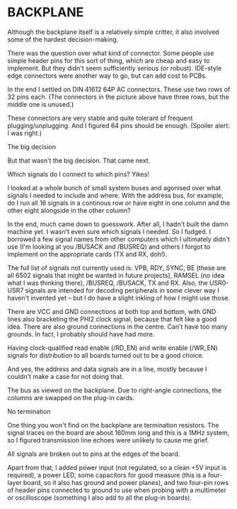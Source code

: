 # BACKPLANE

Although the backplane itself is a relatively simple critter, it also involved some of the hardest decision-making.

There was the question over what kind of connector. Some people use simple header pins for this sort of thing, which are cheap and easy to implement. But they didn't seem sufficiently serious (or robust). IDE-style edge connectors were another way to go, but can add cost to PCBs.

In the end I settled on DIN 41612 64P AC connectors. These use two rows of 32 pins each. (The connectors in the picture above have three rows, but the middle one is unused.)

These connectors are very stable and quite tolerant of frequent plugging/unplugging. And I figured 64 pins should be enough. (Spoiler alert: I was right.)

The big decision

But that wasn't the big decision. That came next.

Which signals do I connect to which pins? Yikes!

I looked at a whole bunch of small system buses and agonised over what signals I needed to include and where. With the address bus, for example, do I run all 16 signals in a continous row or have eight in one column and the other eight alongside in the other column?

In the end, much came down to guesswork. After all, I hadn't built the damn machine yet. I wasn't even sure which signals I needed. So I fudged. I borrowed a few signal names from other computers which I ultimately didn't use (I'm looking at you /BUSACK and /BUSREQ) and others I forgot to implement on the appropriate cards (TX and RX, doh!).

The full list of signals not currently used is: VPB, RDY, SYNC, BE (these are all 6502 signals that might be wanted in future projects), RAMSEL (no idea what I was thinking there), /BUSREQ, /BUSACK, TX and RX. Also, the USR0-USR7 signals are intended for decoding peripherals in some clever way I haven't invented yet – but I do have a slight inkling of how I might use those.

There are VCC and GND connections at both top and bottom, with GND lines also bracketing the PHI2 clock signal, because that felt like a good idea. There are also ground connections in the centre. Can't have too many grounds. In fact, I probably should have had more.

Having clock-qualified read enable (/RD_EN) and write enable (/WR_EN) signals for distribution to all boards turned out to be a good choice.

And yes, the address and data signals are in a line, mostly because I couldn't make a case for not doing that.

The bus as viewed on the backplane. Due to right-angle connections, the columns are swapped on the plug-in cards.

No termination

One thing you won't find on the backplane are termination resistors. The signal traces on the board are about 160mm long and this is a 1MHz system, so I figured transmission line echoes were unlikely to cause me grief.

All signals are broken out to pins at the edges of the board.

Apart from that, I added power input (not regulated, so a clean +5V input is required), a power LED, some capacitors for good measure (this is a four-layer board, so it also has ground and power planes), and two four-pin rows of header pins connected to ground to use when probing with a multimeter or oscilloscope (something I also add to all the plug-in boards).